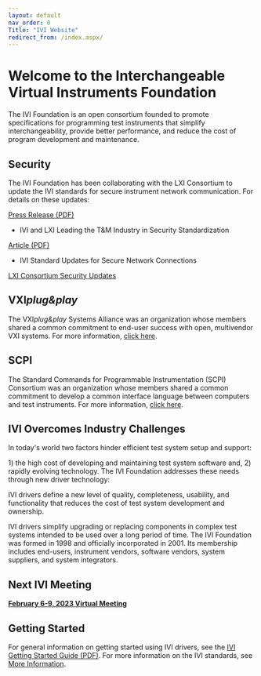 ```yaml
---
layout: default
nav_order: 0
Title: "IVI Website"
redirect_from: /index.aspx/
---
```


# Welcome to the Interchangeable Virtual Instruments Foundation

The IVI Foundation is an open consortium founded to promote
specifications for programming test instruments that simplify
interchangeability, provide better performance, and reduce the cost of
program development and maintenance.

## Security<span class="style1"> </span>

The IVI Foundation has been collaborating with the LXI Consortium to
update the IVI standards for secure instrument network communication.
For details on these updates:


[Press Release (PDF)](https://lxistandard.org/Documents/News/2022-08_IVI_and_LXI_Press_Release.pdf)

- IVI and LXI Leading the T&M Industry in Security Standardization

[Article (PDF)](https://lxistandard.org/Documents/Articles/IviSecurityFeatures.pdf)


- IVI Standard Updates for Secure Network Connections

[LXI Consortium Security Updates](https://lxistandard.org/)

## VXI*plug&play*<span class="style1"> </span>

The VXI*plug&play* Systems Alliance was an organization whose members
shared a common commitment to end-user success with open, multivendor
VXI systems. For more information, [click here](VXIPlug_Play/Default.html).

## SCPI

The Standard Commands for Programmable Instrumentation (SCPI) Consortium
was an organization whose members shared a common commitment to develop
a common interface language between computers and test instruments. For
more information, [click here](scpi/Default.html).

## IVI Overcomes Industry Challenges

In today's world two factors hinder efficient test system setup and
support:

1\) the high cost of developing and maintaining test system software
and, 2) rapidly evolving technology. The IVI Foundation addresses these
needs through new driver technology:

IVI drivers define a new level of quality, completeness, usability, and
functionality that reduces the cost of test system development and
ownership.

IVI drivers simplify upgrading or replacing components in complex test
systems intended to be used over a long period of time. The IVI
Foundation was formed in 1998 and officially incorporated in 2001. Its
membership includes end-users, instrument vendors, software vendors,
system suppliers, and system integrators.

## Next IVI Meeting

[**February 6-9, 2023 Virtual Meeting**](assets/meetings/2023Feb/Default-FEB2023.html)

## Getting Started

For general information on getting started using IVI drivers, see the
[IVI Getting Started Guide (PDF)](downloads/IVI-GSG-CurrentVersion.pdf).  For more
information on the IVI standards, see [More Information](resources/Default.html).

